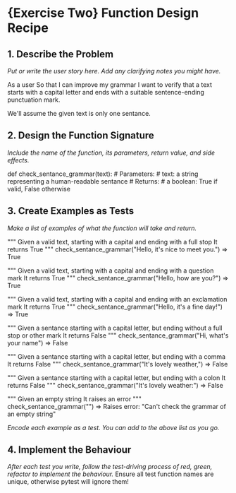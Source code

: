 # {Exercise Two} Function Design Recipe

## 1. Describe the Problem

_Put or write the user story here. Add any clarifying notes you might have._

As a user
So that I can improve my grammar
I want to verify that a text starts with a capital letter and ends with a suitable sentence-ending punctuation mark.

We'll assume the given text is only one sentance.

## 2. Design the Function Signature

_Include the name of the function, its parameters, return value, and side effects._

def check_sentance_grammar(text):
    # Parameters:
    #   text: a string representing a human-readable sentance
    # Returns:
    #   a boolean: True if valid, False otherwise


## 3. Create Examples as Tests

_Make a list of examples of what the function will take and return._

"""
Given a valid text, starting with a capital and ending with a full stop
It returns True
"""
check_sentance_grammar("Hello, it's nice to meet you.")
=> True

"""
Given a valid text, starting with a capital and ending with a question mark
It returns True
"""
check_sentance_grammar("Hello, how are you?")
=> True

"""
Given a valid text, starting with a capital and ending with an exclamation mark
It returns True
"""
check_sentance_grammar("Hello, it's a fine day!")
=> True

"""
Given a sentance starting with a capital letter, but ending without a full stop or other mark
It returns False
"""
check_sentance_grammar("Hi, what's your name")
=> False

"""
Given a sentance starting with a capital letter, but ending with a comma
It returns False
"""
check_sentance_grammar("It's lovely weather,")
=> False

"""
Given a sentance starting with a capital letter, but ending with a colon
It returns False
"""
check_sentance_grammar("It's lovely weather:")
=> False

"""
Given an empty string 
It raises an error
"""
check_sentance_grammar("")
=> Raises error: "Can't check the grammar of an empty string"

_Encode each example as a test. You can add to the above list as you go._

## 4. Implement the Behaviour

_After each test you write, follow the test-driving process of red, green, refactor to implement the behaviour._
Ensure all test function names are unique, otherwise pytest will ignore them!